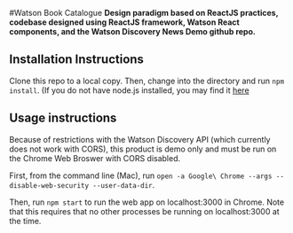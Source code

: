 #Watson Book Catalogue
__Design paradigm based on ReactJS practices, codebase designed using ReactJS framework, Watson React components, and the Watson Discovery News Demo github repo.__

## Installation Instructions

Clone this repo to a local copy. Then, change into the directory and run `npm install`.
(If you do not have node.js installed, you may find it [here](https://nodejs.org/en/download/)  

## Usage instructions

Because of restrictions with the Watson Discovery API (which currently does not work with CORS), this product is demo only and must be run on the Chrome Web Broswer with CORS disabled.

First, from the command line (Mac), run `open -a Google\ Chrome --args --disable-web-security --user-data-dir`.

Then, run `npm start` to run the web app on localhost:3000 in Chrome. Note that this requires that no other processes be running on localhost:3000 at the time.